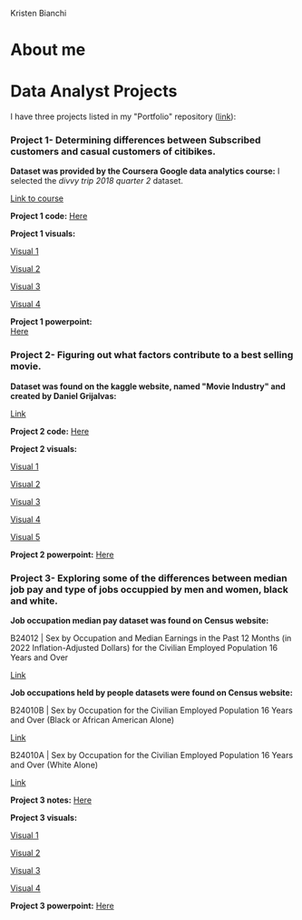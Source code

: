 Kristen Bianchi
# About me
# Data Analyst Projects
I have three projects listed in my "Portfolio" repository ([link](https://github.com/Scara98/Portfolio/tree/main)):

### **Project 1**- Determining differences between Subscribed customers and casual customers of citibikes. 

 **Dataset was provided by the Coursera Google data analytics course:** I selected the *divvy trip 2018 quarter 2* dataset.
   
  [Link to course](https://www.coursera.org/learn/google-data-analytics-capstone)
  
  **Project 1 code:** [Here](https://github.com/Scara98/Portfolio/blob/main/Project%201%20code)
  
  
  **Project 1 visuals:**
   
   [Visual 1](https://github.com/Scara98/Portfolio/blob/main/Project1.jpg)
   
   [Visual 2](https://github.com/Scara98/Portfolio/blob/main/Project1.1.jpg)
   
   [Visual 3](https://github.com/Scara98/Portfolio/blob/main/Project1.2.jpg)
   
   [Visual 4](https://github.com/Scara98/Portfolio/blob/main/Project1.3.jpg)
  
  **Project 1 powerpoint:**  
  [Here](https://github.com/Scara98/Portfolio/blob/main/Capstone1_pp.pptx)
  
  

  

### **Project 2**- Figuring out what factors contribute to a best selling movie.

 **Dataset was found on the kaggle website, named "Movie Industry" and created by Daniel Grijalvas:** 
  
 [Link](https://www.kaggle.com/datasets/danielgrijalvas/movies)

 
  **Project 2 code:** [Here](https://github.com/Scara98/Portfolio/blob/main/Project%202%20code)
  
  
  **Project 2 visuals:**
  
   [Visual 1](https://github.com/Scara98/Portfolio/blob/main/Project2.jpg)
  
   [Visual 2](https://github.com/Scara98/Portfolio/blob/main/Project2.1.jpg)
   
   [Visual 3](https://github.com/Scara98/Portfolio/blob/main/Project2.2.jpg)
   
   [Visual 4](https://github.com/Scara98/Portfolio/blob/main/Project2.3.jpg)
   
   [Visual 5](https://github.com/Scara98/Portfolio/blob/main/Project2.4.jpg)
 
 **Project 2 powerpoint:** [Here](https://github.com/Scara98/Portfolio/blob/main/Capstone2_pp.pptx)
 
 

 

### **Project 3**- Exploring some of the differences between median job pay and type of jobs occuppied by men and women, black and white.
 
 **Job occupation median pay dataset was found on Census website:** 
  
   B24012 | Sex by Occupation and Median Earnings in the Past 12 Months (in 2022 Inflation-Adjusted Dollars) for the Civilian Employed Population 16 Years and Over
   
  [Link](https://data.census.gov/table/ACSDT1Y2022.B24012?t=Occupation&g=010XX00US)
  
 **Job occupations held by people datasets were found on Census website:**
  
   B24010B | Sex by Occupation for the Civilian Employed Population 16 Years and Over (Black or African American Alone)
  
  [Link](https://data.census.gov/table/ACSDT1Y2022.B24010B?q=United+States&t=Black+or+African+American:Employment)
    
   B24010A | Sex by Occupation for the Civilian Employed Population 16 Years and Over (White Alone)
  
  [Link](https://data.census.gov/table/ACSDT1Y2022.B24010A?q=United+States&t=Employment:White)

   
   **Project 3 notes:** [Here](https://github.com/Scara98/Portfolio/blob/main/Project%203%20documentation)
   
 
   
   **Project 3 visuals:**
    
   [Visual 1](https://github.com/Scara98/Portfolio/blob/main/Project3.jpg)
    
   [Visual 2](https://github.com/Scara98/Portfolio/blob/main/Project3.1.jpg)
    
   [Visual 3](https://github.com/Scara98/Portfolio/blob/main/Project3.2.jpg)
    
   [Visual 4](https://github.com/Scara98/Portfolio/blob/main/Project3.3.jpg)
   
   **Project 3 powerpoint:** [Here](https://github.com/Scara98/Portfolio/blob/main/Capstone3_pp.pptx)
   
  




